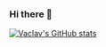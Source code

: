 ### Hi there 👋

[![Vaclav's GitHub stats](https://github-readme-stats.vercel.app/api?username=vaclavsvejcar)](https://github.com/anuraghazra/github-readme-stats)
